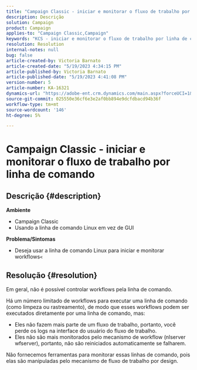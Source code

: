 ```yaml
---
title: "Campaign Classic - iniciar e monitorar o fluxo de trabalho por linha de comando"
description: Descrição
solution: Campaign
product: Campaign
applies-to: "Campaign Classic,Campaign"
keywords: "KCS - iniciar e monitorar o fluxo de trabalho por linha de comando"
resolution: Resolution
internal-notes: null
bug: false
article-created-by: Victoria Barnato
article-created-date: "5/19/2023 4:34:15 PM"
article-published-by: Victoria Barnato
article-published-date: "5/19/2023 4:41:08 PM"
version-number: 5
article-number: KA-16321
dynamics-url: "https://adobe-ent.crm.dynamics.com/main.aspx?forceUCI=1&pagetype=entityrecord&etn=knowledgearticle&id=0df14bfa-62f6-ed11-8848-6045bd0065b6"
source-git-commit: 025550e36cf6e3e2af0bb894e9dcfdbacd94b36f
workflow-type: tm+mt
source-wordcount: '146'
ht-degree: 5%

---
```


# Campaign Classic - iniciar e monitorar o fluxo de trabalho por linha de comando

## Descrição {#description}

<b>Ambiente</b>
- Campaign Classic
- Usando a linha de comando Linux em vez de GUI

<b>Problema/Sintomas</b>
- Deseja usar a linha de comando Linux para iniciar e monitorar workflows`<`



## Resolução {#resolution}


Em geral, não é possível controlar workflows pela linha de comando.

Há um número limitado de workflows para executar uma linha de comando (como limpeza ou rastreamento), de modo que esses workflows podem ser executados diretamente por uma linha de comando, mas:

- Eles não fazem mais parte de um fluxo de trabalho, portanto, você perde os logs na interface do usuário do fluxo de trabalho.
- Eles não são mais monitorados pelo mecanismo de workflow (nlserver wfserver), portanto, não são reiniciados automaticamente se falharem.


Não fornecemos ferramentas para monitorar essas linhas de comando, pois elas são manipuladas pelo mecanismo de fluxo de trabalho por design.
